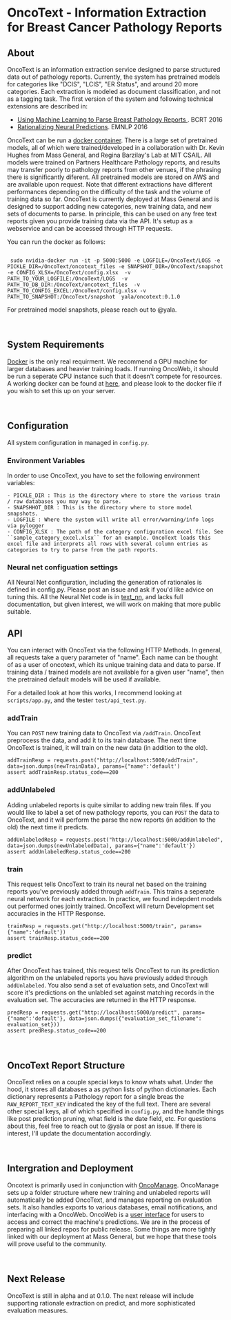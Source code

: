 # OncoText - Information Extraction for Breast Cancer Pathology Reports

## About
OncoText is an information extraction service designed to parse structured data out of pathology reports. Currently, the system has pretrained models for categories like "DCIS", "LCIS", "ER Status", and around 20 more categories. Each extraction is modeled as document classification, and not as a tagging task.  The first version of the system and following technical extensions are described in:

   - [Using Machine Learning to Parse Breast Pathology Reports ](https://link.springer.com/article/10.1007%2Fs10549-016-4035-1). BCRT 2016
   - [Rationalizing Neural Predictions](https://people.csail.mit.edu/taolei/papers/emnlp16_rationale.pdf). EMNLP 2016


OncoText can be run a [docker container](https://hub.docker.com/r/yala/oncotext/). There is a large set of pretrained models, all of which were trained/developed in a collaboration with Dr. Kevin Hughes from Mass General, and Regina Barzilay's Lab at MIT CSAIL. All models were trained on Partners Healthcare Pathology reports, and results may transfer poorly to pathology reports from other venues, if the phrasing there is significantly diferent. All pretrained models are stored on AWS and are available upon request. Note that different extractions have different performances depending on the difficulty of the task and the volume of training data so far. OncoText is currently deployed at Mass General and is designed to support adding new categories, new training data, and new sets of documents to parse. In principle, this can be used on any free text reports given you provide training data via the API. It's setup as a webservice and can be accessed through HTTP requests.

You can run the docker as follows:
```

 sudo nvidia-docker run -it -p 5000:5000 -e LOGFILE=/OncoText/LOGS -e PICKLE_DIR=/OncoText/oncotext_files -e SNAPSHOT_DIR=/OncoText/snapshot -e CONFIG_XLSX=/OncoText/config.xlsx  -v PATH_TO_YOUR_LOGFILE:/OncoText/LOGS  -v PATH_TO_DB_DIR:/OncoText/oncotext_files  -v PATH_TO_CONFIG_EXCEL:/OncoText/config.xlsx -v PATH_TO_SNAPSHOT:/OncoText/snapshot  yala/oncotext:0.1.0

```

For pretrained model snapshots, please reach out to @yala.

<br/>

## System Requirements
[Docker](https://docs.docker.com/install/) is the only real requirment. 
We recommend a GPU machine for larger databases and heavier training loads. If running OncoWeb, it should be run a seperate CPU instance such that it doesn't compete for resources. A working docker can be found at [here](https://hub.docker.com/r/yala/oncotext/), and please look to the docker file if you wish to set this up on your server.

<br/>

## Configuration
All system configuration in managed in ```config.py```.

### Environment Variables
In order to use OncoText, you have to set the following environment variables:

    - PICKLE_DIR : This is the directory where to store the various train / raw databases you may way to parse.
    - SNAPSHHOT_DIR : This is the directory where to store model snapshots.
    - LOGFILE : Where the system will write all error/warning/info logs via pylogger
    - CONFIG_XLSX : The path of the category configuration excel file. See ``sample_category_excel.xlsx`` for an example. OncoText loads this excel file and interprets all rows with several column entries as categories to try to parse from the path reports.


### Neural net configuation settings
All Neural Net configuration, including the generation of rationales is defined in config.py. Please post an issue and ask if you'd like advice on tuning this. All the Neural Net code is in [text_nn](https://github.com/yala/text_nn), and lacks full documentation, but given interest, we will work on making that more public suitable.
<br/>


## API
You can interact with OncoText via the following HTTP Methods. In general, all requests take a query parameter of "name". Each name can be thought of as a user of oncotext, which its unique training data and data to parse. If training data / trained models are not available for a given user "name", then the pretrained default models will be used if available.

For a detailed look at how this works, I recommend looking at ```scripts/app.py```, and the tester ```test/api_test.py```.

### addTrain
You can ``POST`` new training data to OncoText via ```/addTrain```. OncoText preprocess the data, and add it to its train database. The next time OncoText is trained, it will train on the new data (in addition to the old).

```
addTrainResp = requests.post("http://localhost:5000/addTrain", data=json.dumps(newTrainData), params={"name":'default')
assert addTrainResp.status_code==200
```

### addUnlabeled
Adding unlabeled reports is quite similar to adding new train files. If you would like to label a set of new pathology reports, you can ``POST`` the data to OncoText, and it will perform the parse the new reports (in addition to the old) the next time it predicts.
```
addUnlabeledResp = requests.post("http://localhost:5000/addUnlabeled", data=json.dumps(newUnlabeledData), params={"name":'default'})
assert addUnlabeledResp.status_code==200
```

### train
This request tells OncoText to train its neural net based on the training reports you've previously added through ``addTrain``. This trains a seperate neural network for each extraction. In practice, we found indepdent models out performed ones jointly trained. OncoText will return Development set accuracies in the HTTP Response. 
```
trainResp = requests.get("http://localhost:5000/train", params={"name":'default'})
assert trainResp.status_code==200
```

### predict
After OncoText has trained, this request tells OncoText to run its prediction algorithm on the unlabeled reports you have previously added through ``addUnlabeled``. You also send a set of evaluation sets, and OncoText will score it's predictions on the unlabled set against matching records in the evaluation set. The accuracies are returned in the HTTP response. 
```
predResp = requests.get("http://localhost:5000/predict", params={"name":'default'}, data=json.dumps({"evaluation_set_filename": evaluation_set}))
assert predResp.status_code==200
```
<br/>



## OncoText Report Structure
OncoText relies on a couple special keys to know whats what. Under the hood, it stores all databases a as python lists of python dictionaries. Each dictionary represents a Pathology report for a single breas the ```RAW_REPORT_TEXT_KEY``` indicated the key of the full text. There are several other special keys, all of which specified in ```config.py```, and the handle things like post prediction pruning, what field is the date field, etc. For questions about this, feel free to reach out to @yala or post an issue. If there is interest, I'll update the documentation accordingly.


<br/>



## Intergration and Deployment
Oncotext is primarily used in conjunction with [OncoManage](https://github.com/yala/OncoManage). OncoManage sets up a folder structure where new training and unlabeled reports will automatically be added OncoText, and manages reporting on evaluation sets. It also handles exports to various databases, email notifications, and interfacing with a OncoWeb. OncoWeb is a [user interface](https://github.com/clarali/OncoText_Web) for users to access and correct the machine's predictions. We are in the process of preparing all linked repos for public release. Some things are more tightly linked with our deployment at Mass General, but we hope that these tools will prove useful to the community.

<br/>

## Next Release
OncoText is still in alpha and at 0.1.0. The next release will include supporting rationale extraction on predict, and more sophisticated evaluation measures. 
